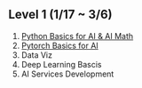 ## Level 1 (1/17 ~ 3/6)

1. [Python Basics for AI & AI Math](https://github.com/baekkr95/Boostcamp_AI_Tech/tree/main/Level1/Python%20Basics%20%26%20AI%20Math)
2. [Pytorch Basics for AI](https://github.com/baekkr95/Boostcamp_AI_Tech/tree/main/Level1/Pytorch%20Basics)
3. Data Viz
4. Deep Learning Bascis
5. AI Services Development
